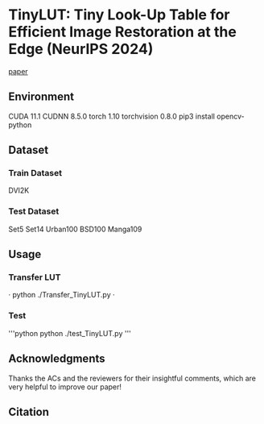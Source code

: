 # TinyLUT: Tiny Look-Up Table for Efficient Image Restoration at the Edge (NeurIPS 2024)

[paper](https://openreview.net/pdf?id=tN0xnYPLt6)

## Environment
CUDA 11.1
CUDNN 8.5.0
torch 1.10
torchvision 0.8.0
pip3 install opencv-python

## Dataset
### Train Dataset
DVI2K

### Test Dataset
Set5
Set14
Urban100
BSD100
Manga109

## Usage
### Transfer LUT
·
python ./Transfer_TinyLUT.py
·
### Test
'''python
python ./test_TinyLUT.py
'''

## Acknowledgments
Thanks the ACs and the reviewers for their insightful comments, which are very helpful to improve our paper!

## Citation

